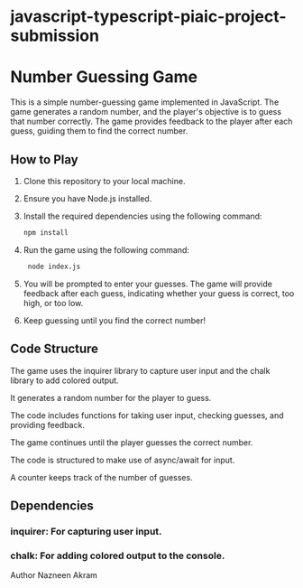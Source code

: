 # javascript-typescript-piaic-project-submission

# Number Guessing Game

This is a simple number-guessing game implemented in JavaScript. The game generates a random number, and the player's objective is to guess that number correctly. The game provides feedback to the player after each guess, guiding them to find the correct number.

## How to Play

1. Clone this repository to your local machine.

2. Ensure you have Node.js installed.

3. Install the required dependencies using the following command:

   ```bash
   npm install
4. Run the game using the following command:
   ```bash
    node index.js
5. You will be prompted to enter your guesses. The game will provide feedback after each guess, indicating whether your guess is correct, too high, or too low.
6. Keep guessing until you find the correct number!

## Code Structure
The game uses the inquirer library to capture user input and the chalk library to add colored output.

It generates a random number for the player to guess.

The code includes functions for taking user input, checking guesses, and providing feedback.

The game continues until the player guesses the correct number.

The code is structured to make use of async/await for input.

A counter keeps track of the number of guesses.

## Dependencies

### inquirer: For capturing user input.
### chalk: For adding colored output to the console.

Author
Nazneen Akram









